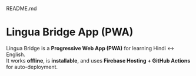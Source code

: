 README.md
# Lingua Bridge App (PWA)

Lingua Bridge is a **Progressive Web App (PWA)** for learning Hindi ↔ English.  
It works **offline**, is **installable**, and uses **Firebase Hosting + GitHub Actions** for auto-deployment.
